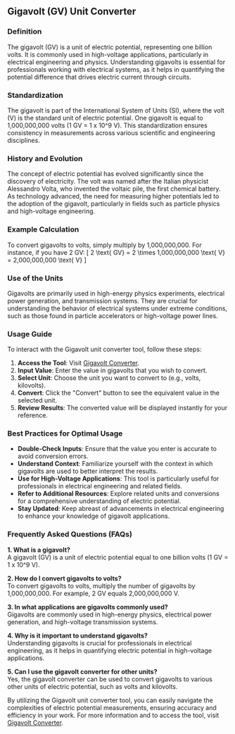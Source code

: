 ## Gigavolt (GV) Unit Converter

### Definition
The gigavolt (GV) is a unit of electric potential, representing one billion volts. It is commonly used in high-voltage applications, particularly in electrical engineering and physics. Understanding gigavolts is essential for professionals working with electrical systems, as it helps in quantifying the potential difference that drives electric current through circuits.

### Standardization
The gigavolt is part of the International System of Units (SI), where the volt (V) is the standard unit of electric potential. One gigavolt is equal to 1,000,000,000 volts (1 GV = 1 x 10^9 V). This standardization ensures consistency in measurements across various scientific and engineering disciplines.

### History and Evolution
The concept of electric potential has evolved significantly since the discovery of electricity. The volt was named after the Italian physicist Alessandro Volta, who invented the voltaic pile, the first chemical battery. As technology advanced, the need for measuring higher potentials led to the adoption of the gigavolt, particularly in fields such as particle physics and high-voltage engineering.

### Example Calculation
To convert gigavolts to volts, simply multiply by 1,000,000,000. For instance, if you have 2 GV:
\[ 
2 \text{ GV} = 2 \times 1,000,000,000 \text{ V} = 2,000,000,000 \text{ V} 
\]

### Use of the Units
Gigavolts are primarily used in high-energy physics experiments, electrical power generation, and transmission systems. They are crucial for understanding the behavior of electrical systems under extreme conditions, such as those found in particle accelerators or high-voltage power lines.

### Usage Guide
To interact with the Gigavolt unit converter tool, follow these steps:
1. **Access the Tool**: Visit [Gigavolt Converter](https://www.inayam.co/unit-converter/electric_potential).
2. **Input Value**: Enter the value in gigavolts that you wish to convert.
3. **Select Unit**: Choose the unit you want to convert to (e.g., volts, kilovolts).
4. **Convert**: Click the "Convert" button to see the equivalent value in the selected unit.
5. **Review Results**: The converted value will be displayed instantly for your reference.

### Best Practices for Optimal Usage
- **Double-Check Inputs**: Ensure that the value you enter is accurate to avoid conversion errors.
- **Understand Context**: Familiarize yourself with the context in which gigavolts are used to better interpret the results.
- **Use for High-Voltage Applications**: This tool is particularly useful for professionals in electrical engineering and related fields.
- **Refer to Additional Resources**: Explore related units and conversions for a comprehensive understanding of electric potential.
- **Stay Updated**: Keep abreast of advancements in electrical engineering to enhance your knowledge of gigavolt applications.

### Frequently Asked Questions (FAQs)

**1. What is a gigavolt?**  
A gigavolt (GV) is a unit of electric potential equal to one billion volts (1 GV = 1 x 10^9 V).

**2. How do I convert gigavolts to volts?**  
To convert gigavolts to volts, multiply the number of gigavolts by 1,000,000,000. For example, 2 GV equals 2,000,000,000 V.

**3. In what applications are gigavolts commonly used?**  
Gigavolts are commonly used in high-energy physics, electrical power generation, and high-voltage transmission systems.

**4. Why is it important to understand gigavolts?**  
Understanding gigavolts is crucial for professionals in electrical engineering, as it helps in quantifying electric potential in high-voltage applications.

**5. Can I use the gigavolt converter for other units?**  
Yes, the gigavolt converter can be used to convert gigavolts to various other units of electric potential, such as volts and kilovolts.

By utilizing the Gigavolt unit converter tool, you can easily navigate the complexities of electric potential measurements, ensuring accuracy and efficiency in your work. For more information and to access the tool, visit [Gigavolt Converter](https://www.inayam.co/unit-converter/electric_potential).